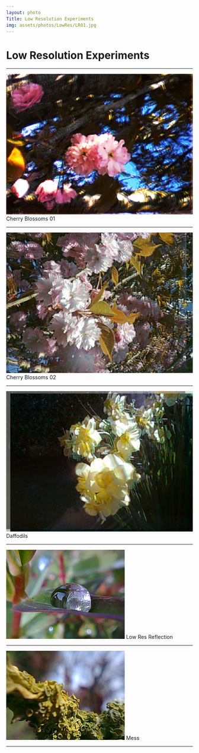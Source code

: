 ```yaml
---
layout: photo
Title: Low Resolution Experiments
img: assets/photos/LowRes/LR01.jpg
---
```


# Low Resolution Experiments
 
---

![Picture](/assets/photos/LowRes/LR01.jpg)
 Cherry Blossoms 01

---

![Picture](/assets/photos/LowRes/LR02.jpg)
 Cherry Blossoms 02

---

![Picture](/assets/photos/LowRes/LR03.jpg)
 Daffodils

---

![Picture](/assets/photos/LowRes/LR04.jpg)
 Low Res Reflection

---

![Picture](/assets/photos/LowRes/LR05.jpg)
 Mess

---
